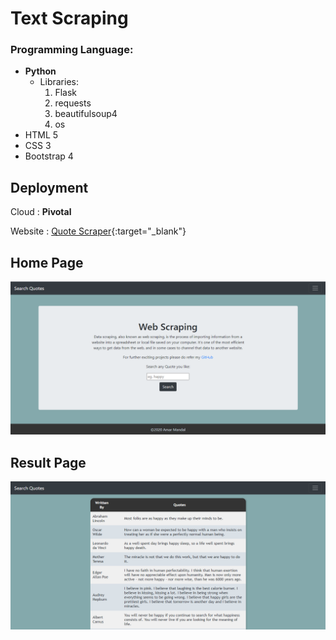 # Text Scraping


### Programming Language:

* **Python**
    * Libraries:
        1. Flask
        2. requests
        3. beautifulsoup4
        4. os
* HTML 5
* CSS 3
* Bootstrap 4

## Deployment
Cloud : **Pivotal**

Website : [Quote Scraper](http://quotescraper-wise-rabbit-sh.cfapps.io){:target="_blank"}

## Home Page

![Home](Home.PNG)

## Result Page
![Result](Result.PNG)
